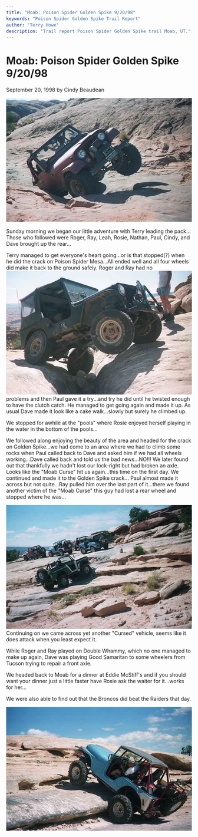 ```yaml
---
title: "Moab: Poison Spider Golden Spike 9/20/98"
keywords: "Poison Spider Golden Spike Trail Report"
author: "Terry Howe"
description: "Trail report Poison Spider Golden Spike trail Moab, UT."
---
```

# Moab: Poison Spider Golden Spike 9/20/98

September 20, 1998
by Cindy Beaudean

![Moab](../../img/terry/trail/mo980903.jpg)

Sunday morning we began our little adventure with Terry leading the pack... Those who followed were Roger, Ray, Leah, Rosie, Nathan, Paul, Cindy, and Dave brought up the rear...

Terry managed to get everyone's heart going...or is that stopped(?) when he did the crack on Poison Spider Mesa...All ended well and all four wheels did make it back to the ground safely. Roger and Ray had no ![Moab](../../img/terry/trail/mo980904.jpg) problems and then Paul gave it a try...and try he did until he twisted enough to have the clutch catch. He managed to get going again and made it up. As usual Dave made it look like a cake walk...slowly but surely he climbed up.

We stopped for awhile at the "pools" where Rosie enjoyed herself playing in the water in the bottom of the pools...

We followed along enjoying the beauty of the area and headed for the crack on Golden Spike...we had come to an area where we had to climb some rocks when Paul called back to Dave and asked him if we had all wheels working...Dave called back and told us the bad news...NO!!! We later found out that thankfully we hadn't lost our lock-right but had broken an axle. Looks like the "Moab Curse" hit us again...this time on the first day. We continued and made it to the Golden Spike crack... Paul almost made it across but not quite...Ray pulled him over the last part of it...there we found another victim of the "Moab Curse" this guy had lost a rear wheel and stopped where he was...

![Moab](../../img/terry/trail/mo980902.jpg) Continuing on we came across yet another "Cursed" vehicle, seems like it does attack when you least expect it.

While Roger and Ray played on Double Whammy, which no one managed to make up again, Dave was playing Good Samaritan to some wheelers from Tucson trying to repair a front axle.

We headed back to Moab for a dinner at Eddie McStiff's and if you should want your dinner just a little faster have Rosie ask the waiter for it...works for her...

We were also able to find out that the Broncos did beat the Raiders that day.

![Moab](../../img/terry/trail/mo980901.jpg)